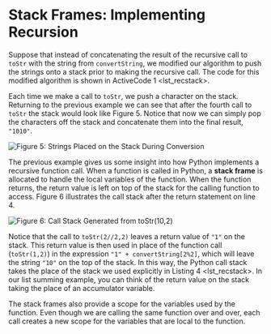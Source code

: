 Stack Frames: Implementing Recursion
====================================

Suppose that instead of concatenating the result of the recursive call
to `toStr` with the string from `convertString`, we modified our
algorithm to push the strings onto a stack prior to making the recursive
call. The code for this modified algorithm is shown in
ActiveCode 1 &lt;lst\_recstack&gt;.

Each time we make a call to `toStr`, we push a character on the stack.
Returning to the previous example we can see that after the fourth call
to `toStr` the stack would look like Figure 5.
Notice that now we can simply pop the characters off the stack and
concatenate them into the final result, `"1010"`.

![Figure 5: Strings Placed on the Stack During
Conversion](Figures/recstack.png)

The previous example gives us some insight into how Python implements a
recursive function call. When a function is called in Python, a **stack
frame** is allocated to handle the local variables of the function. When
the function returns, the return value is left on top of the stack for
the calling function to access. Figure 6
illustrates the call stack after the return statement on line 4.

![Figure 6: Call Stack Generated from
`toStr(10,2)`](Figures/newcallstack.png)

Notice that the call to `toStr(2//2,2)` leaves a return value of `"1"`
on the stack. This return value is then used in place of the function
call (`toStr(1,2)`) in the expression `"1" + convertString[2%2]`, which
will leave the string `"10"` on the top of the stack. In this way, the
Python call stack takes the place of the stack we used explicitly in
Listing 4 &lt;lst\_recstack&gt;. In our list summing example, you can
think of the return value on the stack taking the place of an
accumulator variable.

The stack frames also provide a scope for the variables used by the
function. Even though we are calling the same function over and over,
each call creates a new scope for the variables that are local to the
function.
